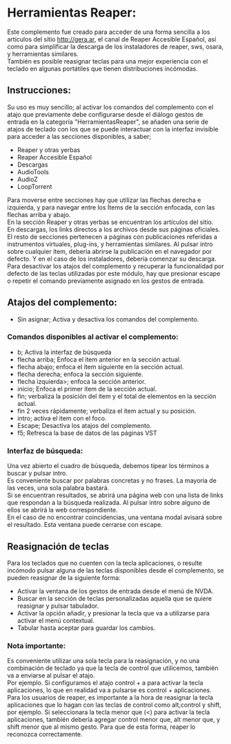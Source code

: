 ﻿# Herramientas Reaper:

Este complemento fue creado para acceder de una forma sencilla a los artículos del sitio <http://gera.ar>, el canal de Reaper Accesible Español, así como para simplificar la descarga de los instaladores de reaper, sws, osara, y herramientas similares.  
También es posible reasignar teclas para una mejor experiencia con el teclado en algunas portátiles que tienen distribuciones incómodas.  

## Instrucciones:

Su uso es muy sencillo; al activar los comandos del complemento con el atajo que previamente  debe configurarse desde el diálogo gestos de entrada en la categoría "HerramientasReaper", se añaden una serie de atajos de teclado con los que se puede interactuar con la interfaz invisible para acceder a las  secciones disponibles, a saber;

* Reaper y otras yerbas
* Reaper Accesible Español
* Descargas
* AudioTools
* AudioZ
* LoopTorrent

Para moverse entre secciones hay que utilizar las flechas derecha e izquierda, y para navegar entre los Ítems de la sección enfocada, con las flechas arriba y abajo.  
En la sección Reaper y otras yerbas se encuentran los artículos del sitio.  
En descargas, los links directos a los archivos desde sus  páginas oficiales.  
El resto de secciones pertenecen a páginas con publicaciones referidas a instrumentos virtuales, plug-ins, y herramientas similares.
Al pulsar intro sobre cualquier ítem, debería abrirse la publicación en el navegador por defecto. Y en el caso de los instaladores, debería comenzar su descarga.  
Para desactivar los atajos del complemento y recuperar la funcionalidad por defecto de las teclas utilizadas por este módulo, hay que presionar escape o repetir el comando  previamente asignado en los gestos de entrada.  

## Atajos del complemento:

* Sin asignar; Activa y desactiva los comandos del complemento.

### Comandos disponibles al activar el complemento:

* b; Activa la interfaz de búsqueda
* flecha arriba; Enfoca el ítem anterior en la sección actual.
* flecha abajo; enfoca el ítem siguiente en la sección actual.
* flecha derecha; enfoca la sección siguiente.
* flecha izquierda>; enfoca la sección anterior.
* inicio; Enfoca el primer ítem de la sección actual.
* fin; verbaliza la posición del ítem y el total de elementos en la sección actual.
* fin 2 veces rápidamente; verbaliza el ítem actual y su posición.
* intro; activa el item con el foco.
* Escape; Desactiva los atajos del complemento.
* f5; Refresca la base de datos de las páginas VST

### Interfaz de búsqueda:

Una vez abierto el cuadro de búsqueda, debemos tipear los términos a buscar y pulsar intro.  
Es conveniente buscar por palabras concretas y no frases. La mayoría de las veces, una sola palabra bastará.  
Si se encuentran resultados, se abrirá una página web con una lista de links que respondan a la búsqueda realizada. Al pulsar intro sobre alguno de ellos se abrirá la web correspondiente.  
En el caso de no encontrar coincidencias, una ventana modal avisará sobre el resultado. Esta ventana puede cerrarse con escape.  

## Reasignación de teclas

Para los teclados que no cuenten con la tecla aplicaciones, o resulte incómodo pulsar alguna de las teclas disponibles desde el complemento, se pueden reasignar de la siguiente forma:  

* Activar la ventana de los gestos de entrada desde el menú de NVDA.
* Buscar en la sección de teclas personalizadas aquella que se quiere reasignar y pulsar tabulador.
* Activar la opción añadir, y presionar la tecla que va a utilizarse para activar el menú contextual.
* Tabular hasta aceptar para guardar los cambios.

### Nota importante:
Es conveniente utilizar una sola tecla para la reasignación, y no una combinación de teclado ya que la tecla de control que utilicemos, también va a enviarse al pulsar el atajo.  
Por ejemplo. Si configuramos el atajo control + a para activar la tecla aplicaciones, lo que en realidad va a pulsarse es control + aplicaciones.
Para los usuarios de reaper, es importante a la hora de reasignar la tecla aplicaciones que lo hagan con las teclas de control como alt,control y shift, por ejemplo.
Si seleccionara la tecla menor que (<) para activar la tecla aplicaciones, también debería agregar control menor que, alt menor que, y shift menor que al mismo gesto. Para que de esta forma, reaper lo reconozca correctamente.  




